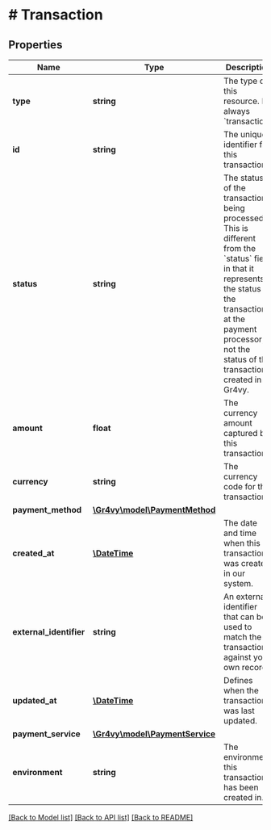 # # Transaction

## Properties

Name | Type | Description | Notes
------------ | ------------- | ------------- | -------------
**type** | **string** | The type of this resource. Is always &#x60;transaction&#x60;. | [optional]
**id** | **string** | The unique identifier for this transaction. | [optional]
**status** | **string** | The status of the transaction being processed. This is different from the &#x60;status&#x60; field in that it represents the status of the transaction at the payment processor, not the status of the transaction created in Gr4vy. | [optional]
**amount** | **float** | The currency amount captured by this transaction. | [optional]
**currency** | **string** | The currency code for this transaction. | [optional]
**payment_method** | [**\Gr4vy\model\PaymentMethod**](PaymentMethod.md) |  | [optional]
**created_at** | [**\DateTime**](\DateTime.md) | The date and time when this transaction was created in our system. | [optional]
**external_identifier** | **string** | An external identifier that can be used to match the transaction against your own records. | [optional]
**updated_at** | [**\DateTime**](\DateTime.md) | Defines when the transaction was last updated. | [optional]
**payment_service** | [**\Gr4vy\model\PaymentService**](PaymentService.md) |  | [optional]
**environment** | **string** | The environment this transaction has been created in. | [optional] [default to ENVIRONMENT_PRODUCTION]

[[Back to Model list]](../../README.md#models) [[Back to API list]](../../README.md#endpoints) [[Back to README]](../../README.md)
